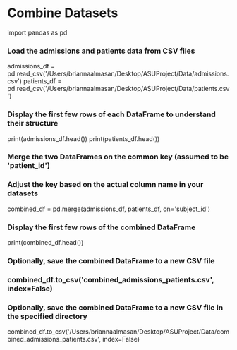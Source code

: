 # Combine Datasets

import pandas as pd

### Load the admissions and patients data from CSV files
admissions_df = pd.read_csv('/Users/briannaalmasan/Desktop/ASUProject/Data/admissions.csv')
patients_df = pd.read_csv('/Users/briannaalmasan/Desktop/ASUProject/Data/patients.csv')

### Display the first few rows of each DataFrame to understand their structure
print(admissions_df.head())
print(patients_df.head())

### Merge the two DataFrames on the common key (assumed to be 'patient_id')
### Adjust the key based on the actual column name in your datasets
combined_df = pd.merge(admissions_df, patients_df, on='subject_id')

### Display the first few rows of the combined DataFrame
print(combined_df.head())

### Optionally, save the combined DataFrame to a new CSV file
### combined_df.to_csv('combined_admissions_patients.csv', index=False)

### Optionally, save the combined DataFrame to a new CSV file in the specified directory
combined_df.to_csv('/Users/briannaalmasan/Desktop/ASUProject/Data/combined_admissions_patients.csv', index=False)
